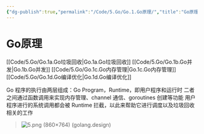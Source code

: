 ```yaml
---
{"dg-publish":true,"permalink":"/Code/5.Go/Go.1.Go原理/","title":"Go原理","noteIcon":""}
---
```



# Go原理

[[Code/5.Go/Go.1a.Go垃圾回收\|Go.1a.Go垃圾回收]]
[[Code/5.Go/Go.1b.Go并发\|Go.1b.Go并发]]
[[Code/5.Go/Go.1c.Go内存管理\|Go.1c.Go内存管理]]
[[Code/5.Go/Go.1d.Go编译优化\|Go.1d.Go编译优化]]

Go 程序的执行由两层组成：Go Program，Runtime，即用户程序和运行时
二者之间通过函数调用来实现内存管理、channel 通信、goroutines 创建等功能
用户程序进行的系统调用都会被 Runtime 拦截，以此来帮助它进行调度以及垃圾回收相关的工作

> ![5.png (860×764) (golang.design)](https://golang.design/go-questions/sched/assets/5.png)

